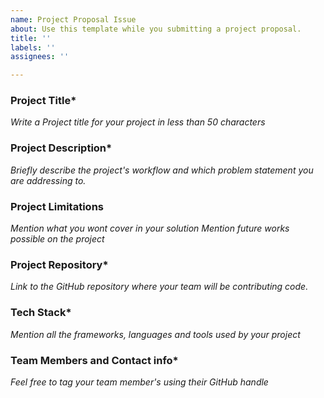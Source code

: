 ```yaml
---
name: Project Proposal Issue
about: Use this template while you submitting a project proposal.
title: ''
labels: ''
assignees: ''

---
```


### Project Title*
_Write a Project title for your project in less than 50 characters_

### Project Description*
_Briefly describe the project's workflow and which problem statement you are addressing to._ 

### Project Limitations
_Mention what you wont cover in your solution
Mention future works possible on the project_

### Project Repository*
_Link to the GitHub repository where your team will be contributing code._

### Tech Stack*
_Mention all the frameworks, languages and tools used by your project_

### Team Members and Contact info*
_Feel free to tag your team member's using their GitHub handle_
